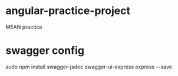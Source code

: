 # angular-practice-project
MEAN practice


# swagger config
sudo npm install swagger-jsdoc swagger-ui-express express --save
